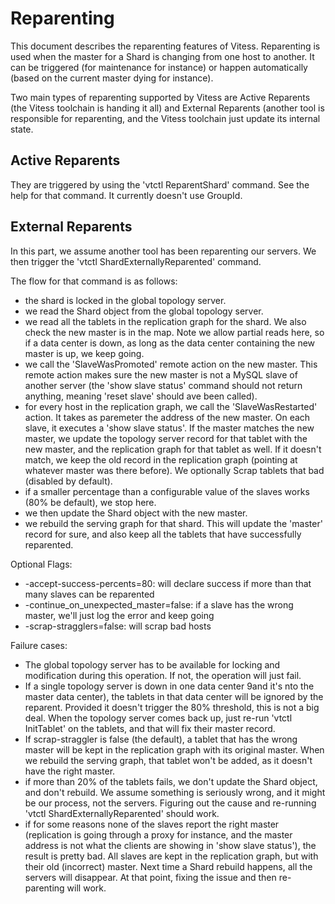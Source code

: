 # Reparenting

This document describes the reparenting features of Vitess. Reparenting is used when the master for a Shard is
changing from one host to another. It can be triggered (for maintenance for instance) or happen automatically
(based on the current master dying for instance).

Two main types of reparenting supported by Vitess are Active Reparents (the Vitess toolchain is handing it all)
and External Reparents (another tool is responsible for reparenting, and the Vitess toolchain just update its
internal state.

## Active Reparents

They are triggered by using the 'vtctl ReparentShard' command. See the help for that command. It currently doesn't use GroupId.

## External Reparents

In this part, we assume another tool has been reparenting our servers. We then trigger the
'vtctl ShardExternallyReparented' command.

The flow for that command is as follows:
- the shard is locked in the global topology server.
- we read the Shard object from the global topology server.
- we read all the tablets in the replication graph for the shard. We also check the new master is in the map. Note we allow partial reads here, so if a data center is down, as long as the data center containing the new master is up, we keep going.
- we call the 'SlaveWasPromoted' remote action on the new master. This remote action makes sure the new master is not a MySQL slave of another server (the 'show slave status' command should not return anything, meaning 'reset slave' should ave been called).
- for every host in the replication graph, we call the 'SlaveWasRestarted' action. It takes as paremeter the address of the new master. On each slave, it executes a 'show slave status'. If the master matches the new master, we update the topology server record for that tablet with the new master, and the replication graph for that tablet as well. If it doesn't match, we keep the old record in the replication graph (pointing at whatever master was there before). We optionally Scrap tablets that bad (disabled by default).
- if a smaller percentage than a configurable value of the slaves works (80% be default), we stop here.
- we then update the Shard object with the new master.
- we rebuild the serving graph for that shard. This will update the 'master' record for sure, and also keep all the tablets that have successfully reparented.

Optional Flags:
- -accept-success-percents=80: will declare success if more than that many slaves can be reparented
- -continue_on_unexpected_master=false: if a slave has the wrong master, we'll just log the error and keep going
- -scrap-stragglers=false: will scrap bad hosts

Failure cases:
- The global topology server has to be available for locking and modification during this operation. If not, the operation will just fail.
- If a single topology server is down in one data center 9and it's nto the master data center), the tablets in that data center will be ignored by the reparent. Provided it doesn't trigger the 80% threshold, this is not a big deal. When the topology server comes back up, just re-run 'vtctl InitTablet' on the tablets, and that will fix their master record.
- If scrap-straggler is false (the default), a tablet that has the wrong master will be kept in the replication graph with its original master. When we rebuild the serving graph, that tablet won't be added, as it doesn't have the right master.
- if more than 20% of the tablets fails, we don't update the Shard object, and don't rebuild. We assume something is seriously wrong, and it might be our process, not the servers. Figuring out the cause and re-running 'vtctl ShardExternallyReparented' should work.
- if for some reasons none of the slaves report the right master (replication is going through a proxy for instance, and the master address is not what the clients are showing in 'show slave status'), the result is pretty bad. All slaves are kept in the replication graph, but with their old (incorrect) master. Next time a Shard rebuild happens, all the servers will disappear. At that point, fixing the issue and then re-parenting will work.

